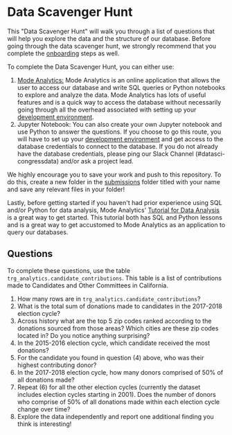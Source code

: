 # Data Scavenger Hunt
This "Data Scavenger Hunt" will walk you through a list of questions that will help you explore the data and the structure of our database. Before going through the data scavenger hunt, we strongly recommend that you complete the [onboarding](../onboarding) steps as well.

To complete the Data Scavenger Hunt, you can either use:

1. [Mode Analytics:](https://modeanalytics.com/home/code_for_san_francisco/search) Mode Analytics is an online application that allows the user to access our database and write SQL queries or Python notebooks to explore and analyze the data. Mode Analytics has lots of useful features and is a quick way to access the database without necessarily going through all the overhead associated with setting up your [development environment](../onboarding/02_development_environment.md). 
2. Jupyter Notebook: You can also create your own Jupyter notebook and use Python to answer the questions. If you choose to go this route, you will have to set up your [development environment](../onboarding/02_development_environment.md) and get access to the database credentials to connect to the database. If you do not already have the database credentials, please ping our Slack Channel (#datasci-congressdata) and/or ask a project lead.

We highly encourage you to save your work and push to this repository. To do this, create a new folder in the [submissions](./submissions) folder titled with your name and save any relevant files in your folder!

Lastly, before getting started if you haven't had prior experience using SQL and/or Python for data analysis, Mode Analytics' [Tutorial for Data Analysis](https://community.modeanalytics.com/sql/tutorial/introduction-to-sql/) is a great way to get started. This tutorial both has SQL and Python lessons and is a great way to get accustomed to Mode Analytics as an application to query our databases.

## Questions
To complete these questions, use the table `trg_analytics.candidate_contributions`. This table is a list of contributions made to Candidates and Other Committees in California.

1. How many rows are in `trg_analytics.candidate_contributions`?
2. What is the total sum of donations made to candidates in the 2017-2018 election cycle?
3. Across history what are the top 5 zip codes ranked according to the donations sourced from those areas? Which cities are these zip codes located in? Do you notice anything surprising?
4. In the 2015-2016 election cycle, which candidate received the most donations?
5. For the candidate you found in question (4) above, who was their highest contributing donor?
6. In the 2017-2018 election cycle, how many donors comprised of 50% of all donations made?
7. Repeat (6) for all the other election cycles (currently the dataset includes election cycles starting in 2001). Does the number of donors who comprise of 50% of all donations made within each election cycle change over time?
8. Explore the data independently and report one additional finding you think is interesting!
